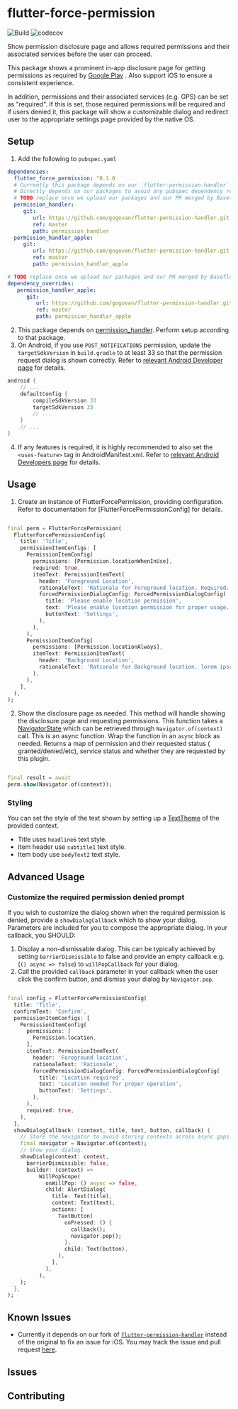 # flutter-force-permission

![Build](https://github.com/gogovan/flutter-force-permission/actions/workflows/build.yaml/badge.svg)
![codecov](https://codecov.io/gh/gogovan/flutter-force-permission/branch/main/graph/badge.svg?token=F9DPJUAVAJ)

Show permission disclosure page and allows required permissions and their associated services before
the user can proceed.

This package shows a prominent in-app disclosure page for getting permissions as required
by [Google Play](https://support.google.com/googleplay/android-developer/answer/9799150?visit_id=638041800350153935-369621111&p=pd-m&rd=1#prominent_disclosure&zippy=%2Cstep-provide-prominent-in-app-disclosure%2Cstep-review-best-practices-for-accessing-location%2Cstep-consider-alternatives-to-accessing-location-in-the-background%2Cstep-make-access-to-location-in-the-background-clear-to-users%2Csee-an-example-of-prominent-in-app-disclosure)
. Also support iOS to ensure a consistent experience.

In addition, permissions and their associated services (e.g. GPS) can be set as "required". If this
is set, those required permissions will be required and if users denied it, this package will show a
customizable dialog and redirect user to the appropriate settings page provided by the native OS.

## Setup

1. Add the following to `pubspec.yaml`

```yaml
dependencies:
  flutter_force_permission: ^0.1.0
  # Currently this package depends on our `flutter-permission-handler` package to fix an iOS issue.
  # Directly depends on our packages to avoid any pubspec dependency resolving failure.
  # TODO replace once we upload our packages and our PR merged by Baseflow.
  permission_handler:
     git:
        url: https://github.com/gogovan/flutter-permission-handler.git
        ref: master
        path: permission_handler
  permission_handler_apple:
     git:
        url: https://github.com/gogovan/flutter-permission-handler.git
        ref: master
        path: permission_handler_apple

# TODO replace once we upload our packages and our PR merged by Baseflow.
dependency_overrides:
   permission_handler_apple:
      git:
         url: https://github.com/gogovan/flutter-permission-handler.git
         ref: master
         path: permission_handler_apple
```

2. This package depends on [permission_handler](https://pub.dev/packages/permission_handler).
   Perform setup according to that package.
3. On Android, if you use `POST_NOTIFICATIONS` permission, update the `targetSdkVersion`
   in `build.gradle` to at least 33 so that the permission request dialog is shown correctly. Refer
   to [relevant Android Developer page](https://developer.android.com/develop/ui/views/notifications/notification-permission)
   for details.

```groovy
android {
    // ...
    defaultConfig {
        compileSdkVersion 33
        targetSdkVersion 33
        // ...
    }
    // ...
}
```

4. If any features is required, it is highly recommended to also set the `<uses-feature>` tag in
   AndroidManifest.xml. Refer
   to [relevant Android Developers page](https://developer.android.com/guide/topics/manifest/uses-feature-element)
   for details.

## Usage

1. Create an instance of FlutterForcePermission, providing configuration. Refer to documentation
   for [FlutterForcePermissionConfig] for details.

```dart

final perm = FlutterForcePermission(
  FlutterForcePermissionConfig(
    title: 'Title',
    permissionItemConfigs: [
      PermissionItemConfig(
        permissions: [Permission.locationWhenInUse],
        required: true,
        itemText: PermissionItemText(
          header: 'Foreground Location',
          rationaleText: 'Rationale for Foreground location. Required.',
          forcedPermissionDialogConfig: ForcedPermissionDialogConfig(
            title: 'Please enable location permission',
            text: 'Please enable location permission for proper usage.',
            buttonText: 'Settings',
          ),
        ),
      ),
      PermissionItemConfig(
        permissions: [Permission.locationAlways],
        itemText: PermissionItemText(
          header: 'Background Location',
          rationaleText: 'Rationale for Background location. lorem ipsum dolor sit amet.',
        ),
      ),
    ],
  ),
);
```

2. Show the disclosure page as needed. This method will handle showing the disclosure page and
   requesting permissions. This function takes
   a [NavigatorState](https://api.flutter.dev/flutter/widgets/NavigatorState-class.html) which can
   be retrieved through `Navigator.of(context)` call. This is an async function. Wrap the function
   in an `async` block as needed. Returns a map of permission and their requested status (
   granted/denied/etc), service status and whether they are requested by this plugin.

```dart

final result = await
perm.show(Navigator.of(context));
```

### Styling

You can set the style of the text shown by setting up
a [TextTheme](https://api.flutter.dev/flutter/material/TextTheme-class.html) of the provided
context.

- Title uses `headline6` text style.
- Item header use `subtitle1` text style.
- Item body use `bodyText2` text style.

## Advanced Usage

### Customize the required permission denied prompt

If you wish to customize the dialog shown when the required permission is denied, provide
a `showDialogCallback` which to show your dialog. Parameters are included for you to compose the
appropriate dialog. In your callback, you SHOULD:

1. Display a non-dismissable dialog. This can be typically achieved by setting `barrierDismissible`
   to false and provide an empty callback e.g. (`() async => false`) to `willPopCallback` for your
   dialog.
2. Call the provided `callback` parameter in your callback when the user click the confirm button,
   and dismiss your dialog by `Navigator.pop`.

```dart

final config = FlutterForcePermissionConfig(
  title: 'Title',
  confirmText: 'Confirm',
  permissionItemConfigs: [
    PermissionItemConfig(
      permissions: [
        Permission.location,
      ],
      itemText: PermissionItemText(
        header: 'Foreground location',
        rationaleText: 'Rationale',
        forcedPermissionDialogConfig: ForcedPermissionDialogConfig(
          title: 'Location required',
          text: 'Location needed for proper operation',
          buttonText: 'Settings',
        ),
      ),
      required: true,
    ),
  ],
  showDialogCallback: (context, title, text, button, callback) {
    // Store the navigator to avoid storing contexts across async gaps. See https://stackoverflow.com/a/69512692/11675817 for details.
    final navigator = Navigator.of(context);
    // Show your dialog.
    showDialog(context: context,
      barrierDismissible: false,
      builder: (context) =>
          WillPopScope(
            onWillPop: () async => false,
            child: AlertDialog(
              title: Text(title),
              content: Text(text),
              actions: [
                TextButton(
                  onPressed: () {
                    callback();
                    navigator.pop();
                  },
                  child: Text(button),
                ),
              ],
            ),
          ),
    );
  },
);
```

## Known Issues

- Currently it depends on our fork
  of [`flutter-permission-handler`](https://github.com/gogovan/flutter-permission-handler) instead
  of the original to fix an issue for iOS. You may track the
  issue and pull request [here](https://github.com/Baseflow/flutter-permission-handler/pull/967).

## Issues

## Contributing

